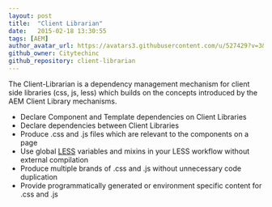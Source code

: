 ```yaml
---
layout: post
title:  "Client Librarian"
date:   2015-02-18 13:30:55
tags: [AEM]
author_avatar_url: https://avatars3.githubusercontent.com/u/527429?v=3&s=200
github_owner: Citytechinc
github_repository: client-librarian
---
```



The Client-Librarian is a dependency management mechanism for client side libraries (css, js, less) which builds on the
concepts introduced by the AEM Client Library mechanisms.

* Declare Component and Template dependencies on Client Libraries
* Declare dependencies between Client Libraries
* Produce .css and .js files which are relevant to the components on a page
* Use global [LESS](http://lesscss.org/) variables and mixins in your LESS workflow without external compilation
* Produce multiple brands of .css and .js without unnecessary code duplication
* Provide programmatically generated or environment specific content for .css and .js